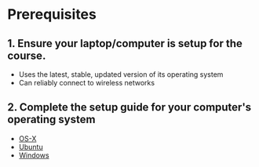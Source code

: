 # Prerequisites

## 1. Ensure your laptop/computer is setup for the course.

  - Uses the latest, stable, updated version of its operating system
  - Can reliably connect to wireless networks

## 2. Complete the setup guide for your computer's operating system

  - [OS-X](blob/master/OS-X/terminal.md)
  - [Ubuntu](prework/ubuntu/terminal.md)
  - [Windows](prework/windows/terminal.md)
